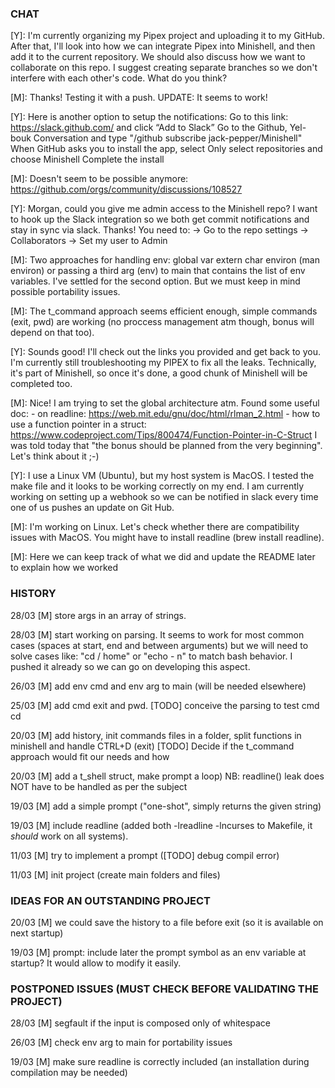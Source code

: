 ### CHAT

[Y]: I'm currently organizing my Pipex project and uploading it to my GitHub. After that, I'll look into how we can integrate Pipex into Minishell, and then add it to the current repository.
We should also discuss how we want to collaborate on this repo. I suggest creating separate branches so we don't interfere with each other's code. What do you think?

[M]: Thanks! Testing it with a push. UPDATE: It seems to work!

[Y]: Here is another option to setup the notifications:
Go to this link: https://slack.github.com/ and click “Add to Slack”
Go to the Github, Yel-bouk Conversation and type "/github subscribe jack-pepper/Minishell"
When GitHub asks you to install the app, select Only select repositories and choose Minishell
Complete the install

[M]: Doesn't seem to be possible anymore: https://github.com/orgs/community/discussions/108527

[Y]: Morgan, could you give me admin access to the Minishell repo?
     I want to hook up the Slack integration so we both get commit notifications and stay in sync via slack. Thanks!
You need to:
→ Go to the repo settings → Collaborators
→ Set my user to Admin

[M]: Two approaches for handling env: global var extern char environ (man environ) or passing a third arg (env) to main that contains the list of env variables. I've settled for the second option. But we must keep in mind possible portability issues.

[M]: The t_command approach seems efficient enough, simple commands (exit, pwd) are working (no proccess management atm though, bonus will depend on that too).  

[Y]: Sounds good! I'll check out the links you provided and get back to you. I'm currently still troubleshooting my PIPEX to fix all the leaks. Technically, it's part of Minishell, so once it's done, a good chunk of Minishell will be completed too.

[M]: Nice! I am trying to set the global architecture atm. Found some useful doc: 
     - on readline: https://web.mit.edu/gnu/doc/html/rlman_2.html
     - how to use a function pointer in a struct: https://www.codeproject.com/Tips/800474/Function-Pointer-in-C-Struct
     I was told today that "the bonus should be planned from the very beginning". Let's think about it ;-)

[Y]: I use a Linux VM (Ubuntu), but my host system is MacOS. I tested the make file and it looks to be working correctly on my end. I am currently working on setting up a webhook so we can be notified in slack every time one of us pushes an update on Git Hub.

[M]: I'm working on Linux. Let's check whether there are compatibility issues with MacOS. You might have to install readline (brew install readline).

[M]: Here we can keep track of what we did and update the README later to explain how we worked

### HISTORY

28/03 [M] store args in an array of strings.

28/03 [M] start working on parsing. It seems to work for most common cases (spaces at start, end and between arguments) but we will need to solve cases like: "cd  /  home" or "echo -   n" to match bash behavior. I pushed it already so we can go on developing this aspect.

26/03 [M] add env cmd and env arg to main (will be needed elsewhere)

25/03 [M] add cmd exit and pwd. [TODO] conceive the parsing to test cmd cd

20/03 [M] add history, init commands files in a folder, split functions in minishell and handle CTRL+D (exit) 
          [TODO] Decide if the t_command approach would fit our needs and how

20/03 [M] add a t_shell struct, make prompt a loop) NB: readline() leak does NOT have to be handled as per the subject

19/03 [M] add a simple prompt ("one-shot", simply returns the given string)

19/03 [M] include readline (added both -lreadline -lncurses to Makefile, it *should* work on all systems).

11/03 [M] try to implement a prompt ([TODO] debug compil error)

11/03 [M] init project (create main folders and files)

### IDEAS FOR AN OUTSTANDING PROJECT

20/03 [M] we could save the history to a file before exit (so it is available on next startup)

19/03 [M] prompt: include later the prompt symbol as an env variable at startup? It would allow to modify it easily.

### POSTPONED ISSUES (MUST CHECK BEFORE VALIDATING THE PROJECT)

28/03 [M] segfault if the input is composed only of whitespace

26/03 [M] check env arg to main for portability issues

19/03 [M] make sure readline is correctly included (an installation during compilation may be needed)

